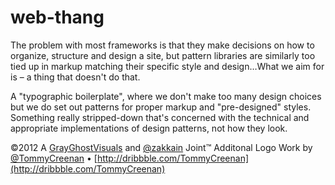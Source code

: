 web-thang
=========


The problem with most frameworks is that they make decisions on how to organize, structure and design a site, but pattern libraries are similarly too tied up in markup matching their specific style and design&hellip;What we aim for is &ndash; a thing that doesn't do that.

A "typographic boilerplate", where we don't make too many design choices but we do set out patterns for proper markup and "pre-designed" styles. Something really stripped-down that's concerned with the technical and appropriate implementations of design patterns, not how they look.


©2012 A [GrayGhostVisuals](https://github.com/grayghostvisuals) and [@zakkain](https://twitter.com/zakkain) Joint™
Additonal Logo Work by [@TommyCreenan](https://twitter.com/TommyCreenan) &bull; [http://dribbble.com/TommyCreenan](http://dribbble.com/TommyCreenan)
